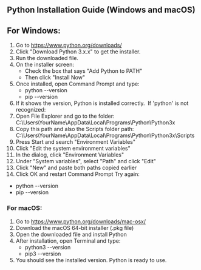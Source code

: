 ## Python Installation Guide (Windows and macOS)

## For Windows:
1. Go to https://www.python.org/downloads/
2. Click "Download Python 3.x.x" to get the installer.
3. Run the downloaded file.
4. On the installer screen:
    * Check the box that says "Add Python to PATH"
    * Then click "Install Now"
5. Once installed, open Command Prompt and type:
    * python --version
    * pip --version
6. If it shows the version, Python is installed correctly. 
If 'python' is not recognized:
1. Open File Explorer and go to the folder: C:\Users\YourName\AppData\Local\Programs\Python\Python3x 
2. Copy this path and also the Scripts folder path: C:\Users\YourName\AppData\Local\Programs\Python\Python3x\Scripts 
3. Press Start and search "Environment Variables"
4. Click "Edit the system environment variables"
5. In the dialog, click "Environment Variables"
6. Under "System variables", select "Path" and click "Edit"
7. Click "New" and paste both paths copied earlier
8. Click OK and restart Command Prompt
Try again:
* python --version
* pip --version

### For macOS:
1. Go to https://www.python.org/downloads/mac-osx/
2. Download the macOS 64-bit installer (.pkg file)
3. Open the downloaded file and install Python
4. After installation, open Terminal and type:
    * python3 --version
    * pip3 --version
5. You should see the installed version. Python is ready to use. 
